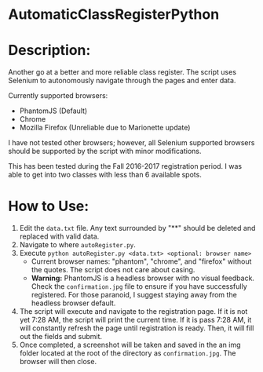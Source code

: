 # AutomaticClassRegisterPython
# Description:
Another go at a better and more reliable class register.
The script uses Selenium to autonomously navigate through the pages and enter data.

Currently supported browsers:  
  - PhantomJS             (Default)  
  - Chrome
  - Mozilla Firefox       (Unreliable due to Marionette update)

I have not tested other browsers; however, all Selenium supported browsers should be supported by the script with minor modifications.

This has been tested during the Fall 2016-2017 registration period. I was able to get into two classes with less than 6 available spots.

# How to Use:
  1. Edit the `data.txt` file. Any text surrounded by "**" should be deleted and replaced with valid data.
  2. Navigate to where `autoRegister.py`.
  4. Execute `python autoRegister.py <data.txt> <optional: browser name>`
     - Current browser names: "phantom", "chrome", and "firefox" without the quotes. The script does not care about casing.
     - **Warning:** PhantomJS is a headless browser with no visual feedback. Check the `confirmation.jpg` file to ensure if you have successfully registered. For those paranoid, I suggest staying away from the headless browser default.
  5. The script will execute and navigate to the registration page. If it is not yet 7:28 AM, the script will print the current time. If it is pass 7:28 AM, it will constantly refresh the page until registration is ready. Then, it will fill out the fields and submit.
  6. Once completed, a screenshot will be taken and saved in the an img folder located at the root of the directory as `confirmation.jpg`. The browser will then close.
